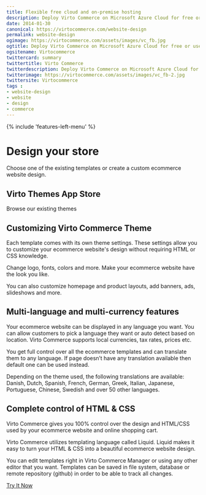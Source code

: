 ```yaml
---
title: Flexible free cloud and on-premise hosting
description: Deploy Virto Commerce on Microsoft Azure Cloud for free or use your own hosting provider.
date: 2014-01-30
canonical: https://virtocommerce.com/website-design
permalink: website-design
ogimage: https://virtocommerce.com/assets/images/vc_fb.jpg
ogtitle: Deploy Virto Commerce on Microsoft Azure Cloud for free or use your own hosting provider.
ogsitename: Virtocommerce
twittercard: summary
twittertitle: Virto Commerce
twitterdescription: Deploy Virto Commerce on Microsoft Azure Cloud for free or use your own hosting provider.
twitterimage: https://virtocommerce.com/assets/images/vc_fb-2.jpg
twittersite: Virtocommerce
tags : 
- website-design
- website
- design
- commerce
---
```

<div class="business-features clearfix __responsive">
	{% include 'features-left-menu' %}
	<div class="business-cnt">
		<div class="head __multi">
			<h1 class="title">Design your store</h1>
		</div>
		<p class="text">Choose one of the existing templates or create a custom ecommerce website design.</p>
		<h2 class="sub-title">Virto Themes App Store</h2>
		<p class="text">Browse our existing themes</p>
		<h2 class="sub-title">Customizing Virto Commerce Theme</h2>
		<p class="text">Each template comes with its own theme settings. These settings allow you to customize your ecommerce website's design without requiring HTML or CSS knowledge.</p>
		<p class="text">Change logo, fonts, colors and more. Make your ecommerce website have the look you like.</p>
		<p class="text">You can also customize homepage and product layouts, add banners, ads, slideshows and more.</p>
		<h2 class="sub-title">Multi-language and multi-currency features</h2>
		<p class="text">Your ecommerce website can be displayed in any language you want. You can allow customers to pick a language they want or auto detect based on location. Virto Commerce supports local currencies, tax rates, prices etc.</p>
		<p class="text">You get full control over all the ecommerce templates and can translate them to any language. If page doesn’t have any translation available then default one can be used instead.</p>
		<p class="text">Depending on the theme used, the following translations are available: Danish, Dutch, Spanish, French, German, Greek, Italian, Japanese, Portuguese, Chinese, Swedish and over 50 other languages.</p>
		<h2 class="sub-title">Complete control of HTML & CSS</h2>
		<p class="text">Virto Commerce gives you 100% control over the design and HTML/CSS used by your ecommerce website and online shopping cart.</p>
		<p class="text">Virto Commerce utilizes templating language called Liquid. Liquid makes it easy to turn your HTML & CSS into a beautiful ecommerce website design.</p>
		<p class="text">You can edit templates right in Virto Commerce Manager or using any other editor that you want. Templates can be saved in file system, database or remote repository (github) in order to be able to track all changes.</p>
		<div class="buttons columns">
		<div class="column">
		<a class="button fill" href="/try-now">Try It Now</a>
		</div>
		</div>
	</div>
</div>
